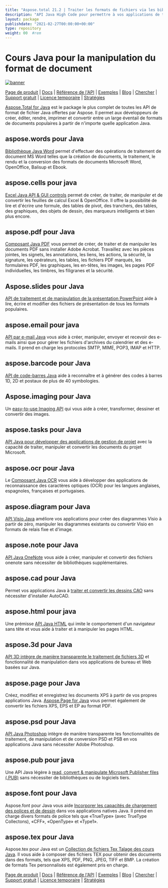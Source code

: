 ```yaml
---
title: "Aspose.total 21.2 | Traiter les formats de fichiers via les bibliothèques Java" 
description: "API Java High Code pour permettre à vos applications de travailler avec des formats de fichiers de Microsoft Word, Excel, PowerPoint, Outlook, OneNote, 3D, CAD, PDF, GIS, Email, HTML, etc." 
layout: package
publishdate: "2021-02-27T00:00:00+00:00"
type: repository
weight: 00	#rem
---
```


# Cours Java pour la manipulation du format de document
[![banner](../aspose_total-for-java-banner.png)](./)

[Page de produit](https://products.aspose.com/total/java/) | [Docs](https://docs.aspose.com/total/java/) | [Référence de l'API](https://apireference.aspose.com/) | [Exemples](http://aspose.github.io) | [Blog](https://blog.aspose.com/category/total/) | [Chercher](https://search.aspose.com/) | [Support gratuit](https://forum.aspose.com/) | [Licence temporaire](https://purchase.aspose.com/temporary-license) | [Stratégies](https://purchase.aspose.com/policies)

[Aspose.Total for Java](https://docs.aspose.com/total/java/) est le package le plus complet de toutes les API de format de fichier Java offertes par Aspose. Il permet aux développeurs de créer, éditer, rendre, imprimer et convertir entre un large éventail de formats de documents populaires à partir de n'importe quelle application Java.

## aspose.words pour Java

[Bibliothèque Java Word](https://products.aspose.com/words/java/) permet d'effectuer des opérations de traitement de document MS Word telles que la création de documents, le traitement, le rendu et la conversion des formats de documents Microsoft Word, OpenOffice, Balisup et Ebook.

## aspose.cells pour java

[Excel Java API & GUI controls](https://products.aspose.com/cells/java/) permet de créer, de traiter, de manipuler et de convertir les feuilles de calcul Excel & OpenOffice. Il offre la possibilité de lire et d'écrire une formule, des tables de pivot, des tranchers, des tables, des graphiques, des objets de dessin, des marqueurs intelligents et bien plus encore.

## aspose.pdf pour Java

[Composant Java PDF](https://products.aspose.com/pdf/java/) vous permet de créer, de traiter et de manipuler les documents PDF sans installer Adobe Acrobat. Travaillez avec les pièces jointes, les signets, les annotations, les liens, les actions, la sécurité, la signature, les opérateurs, les tables, les fichiers PDF marqués, les formulaires PDF, les graphiques, les en-têtes, les images, les pages PDF individuelles, les timbres, les filigranes et la sécurité.

## Aspose.slides pour Java

[API de traitement et de manipulation de la présentation PowerPoint](https://products.aspose.com/slides/java/) aide à lire, écrire et modifier des fichiers de présentation de tous les formats populaires.

## aspose.email pour java

[API par e-mail Java](https://products.aspose.com/email/java/) vous aide à créer, manipuler, envoyer et recevoir des e-mails ainsi que pour gérer les fichiers d'archives du calendrier et des e-mails. Il prend en charge les protocoles SMTP, MIME, POP3, IMAP et HTTP.

## aspose.barcode pour Java

[API de code-barres Java](https://products.aspose.com/barcode/java/) aide à reconnaître et à générer des codes à barres 1D, 2D et postaux de plus de 40 symbologies.

## Aspose.imaging pour Java

Un [easy-to-use Imaging API](https://products.aspose.com/imaging/java/) qui vous aide à créer, transformer, dessiner et convertir des images.

## aspose.tasks pour Java

[API Java pour développer des applications de gestion de projet](https://products.aspose.com/tasks/java/) avec la capacité de traiter, manipuler et convertir les documents du projet Microsoft.

## aspose.ocr pour Java

Le [Composant Java OCR](https://products.aspose.com/ocr/java/) vous aide à développer des applications de reconnaissance des caractères optiques (OCR) pour les langues anglaises, espagnoles, françaises et portugaises.

## aspose.diagram pour Java

[API Visio Java](https://products.aspose.com/diagram/java/) améliore vos applications pour créer des diagrammes Visio à partir de zéro, manipuler les diagrammes existants ou convertir Visio en formats de relais fixe et d'image.

## aspose.note pour Java

[API Java OneNote](https://products.aspose.com/note/java/) vous aide à créer, manipuler et convertir des fichiers onenote sans nécessiter de bibliothèques supplémentaires.

## aspose.cad pour Java

Permet vos applications Java à [traiter et convertir les dessins CAO](https://products.aspose.com/cad/java/) ​​sans nécessiter d'installer AutoCAD.

## aspose.html pour java

Une prémisse [API Java HTML](https://products.aspose.com/html/java/) qui imite le comportement d'un navigateur sans tête et vous aide à traiter et à manipuler les pages HTML.

## aspose.3d pour Java

[API 3D intègre de manière transparente le traitement de fichiers 3D](https://products.aspose.com/3d/java/) et fonctionnalité de manipulation dans vos applications de bureau et Web basées sur Java.

## aspose.page pour Java

Créez, modifiez et enregistrez les documents XPS à partir de vos propres applications Java. [Aspose.Page for Java](https://products.aspose.com/page/java/) vous permet également de convertir les fichiers XPS, EPS et EP au format PDF.

## aspose.psd pour Java

[API Java Photoshop](https://products.aspose.com/psd/java/) intègre de manière transparente les fonctionnalités de traitement, de manipulation et de conversion PSD et PSB en vos applications Java sans nécessiter Adobe Photoshop.

## aspose.pub pour java

Une API Java légère à [read, convert & manipulate Microsoft Publisher files (.PUB)](https://products.aspose.com/pub/java/) sans nécessiter de bibliothèques ou de logiciels tiers.

## aspose.font pour Java

Aspose.font pour Java vous aide [Incorporer les capacités de chargement des polices et de dessin](https://products.aspose.com/font/java/) dans vos applications natives Java. Il prend en charge divers formats de police tels que «TrueType» (avec TrueType Collectons), «CFF», «OpenType» et «Type1».

## aspose.tex pour Java

Aspose.tex pour Java est un [Collection de fichiers Tex Talage des cours Java](https://products.aspose.com/tex/java/). Il vous aide à composer des fichiers TEX pour obtenir des documents dans des formats, tels que XPS, PDF, PNG, JPEG, TIFF et BMP. La création de formats Tex personnalisés est également pris en charge.

[Page de produit](https://products.aspose.com/total/java/) | [Docs](https://docs.aspose.com/total/java/) | [Référence de l'API](https://apireference.aspose.com/) | [Exemples](http://aspose.github.io) | [Blog](https://blog.aspose.com/category/total/) | [Chercher](https://search.aspose.com/) | [Support gratuit](https://forum.aspose.com/) | [Licence temporaire](https://purchase.aspose.com/temporary-license) | [Stratégies](https://purchase.aspose.com/policies)
